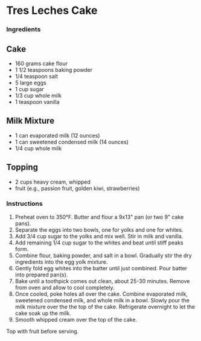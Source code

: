 # Tres Leches Cake

### Ingredients

## Cake
- 160 grams cake flour
- 1 1/2 teaspoons baking powder
- 1/4 teaspoon salt
- 5 large eggs
- 1 cup sugar
- 1/3 cup whole milk
- 1 teaspoon vanilla

## Milk Mixture
- 1 can evaporated milk (12 ounces)
- 1 can sweetened condensed milk (14 ounces)
- 1/4 cup whole milk

## Topping
- 2 cups heavy cream, whipped
- fruit (e.g., passion fruit, golden kiwi, strawberries)

### Instructions

1. Preheat oven to 350&deg;F. Butter and flour a 9x13" pan (or two 9" cake pans).
3. Separate the eggs into two bowls, one for yolks and one for whites.
4. Add 3/4 cup sugar to the yolks and mix well. Stir in milk and vanilla.
5. Add remaining 1/4 cup sugar to the whites and beat until stiff peaks form.
6. Combine flour, baking powder, and salt in a bowl. Gradually stir the dry ingredients into the egg yolk mixture.
7. Gently fold egg whites into the batter until just combined. Pour batter into prepared pan(s).
8. Bake until a toothpick comes out clean, about 25-30 minutes. Remove from oven and allow to cool completely.
9. Once cooled, poke holes all over the cake. Combine evaporated milk, sweetened condensed milk, and whole milk in a bowl. Slowly pour the milk mixture over the the top of the cake. Refrigerate overnight to let the cake soak up the milk.
10. Smooth whipped cream over the top of the cake.

Top with fruit before serving.
